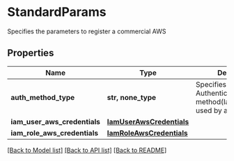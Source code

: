 # StandardParams

Specifies the parameters to register a commercial AWS

## Properties
Name | Type | Description | Notes
------------ | ------------- | ------------- | -------------
**auth_method_type** | **str, none_type** | Specifies the Authentication method(IamArn/IamRole) used by api | 
**iam_user_aws_credentials** | [**IamUserAwsCredentials**](IamUserAwsCredentials.md) |  | [optional] 
**iam_role_aws_credentials** | [**IamRoleAwsCredentials**](IamRoleAwsCredentials.md) |  | [optional] 

[[Back to Model list]](../README.md#documentation-for-models) [[Back to API list]](../README.md#documentation-for-api-endpoints) [[Back to README]](../README.md)


